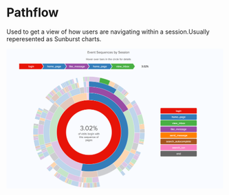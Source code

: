 # Pathflow
Used to get a view of how users are navigating within a session.Usually reperesented as Sunburst charts.

![Sunburst chart image](https://github.com/kkfaisal/pathflow-sql/blob/master/sunburst_chart.png)

